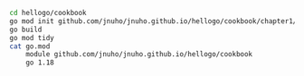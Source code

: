 
































```sh
cd hellogo/cookbook
go mod init github.com/jnuho/jnuho.github.io/hellogo/cookbook/chapter1/interfaces
go build
go mod tidy
cat go.mod
    module github.com/jnuho/jnuho.github.io/hellogo/cookbook
    go 1.18
```
